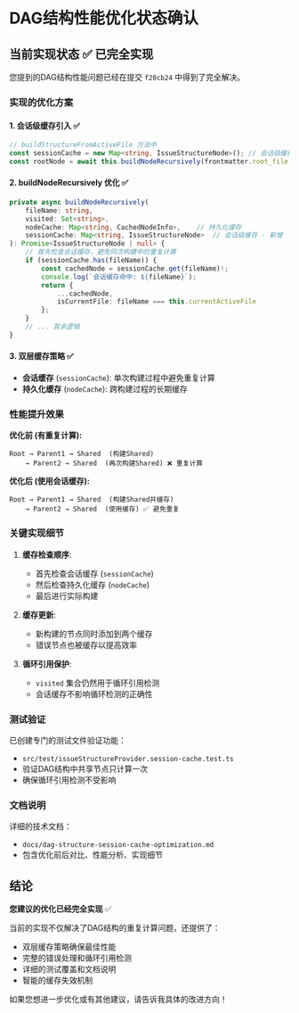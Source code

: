 # DAG结构性能优化状态确认

## 当前实现状态 ✅ 已完全实现

您提到的DAG结构性能问题已经在提交 `f20cb24` 中得到了完全解决。

### 实现的优化方案

#### 1. 会话级缓存引入 ✅
```typescript
// buildStructureFromActiveFile 方法中
const sessionCache = new Map<string, IssueStructureNode>(); // 会话级缓存
const rootNode = await this.buildNodeRecursively(frontmatter.root_file, visited, this.nodeCache, sessionCache);
```

#### 2. buildNodeRecursively 优化 ✅
```typescript
private async buildNodeRecursively(
    fileName: string, 
    visited: Set<string>, 
    nodeCache: Map<string, CachedNodeInfo>,    // 持久化缓存
    sessionCache: Map<string, IssueStructureNode>  // 会话级缓存 - 新增
): Promise<IssueStructureNode | null> {
    // 首先检查会话缓存，避免同次构建中的重复计算
    if (sessionCache.has(fileName)) {
        const cachedNode = sessionCache.get(fileName)!;
        console.log(`会话缓存命中: ${fileName}`);
        return {
            ...cachedNode,
            isCurrentFile: fileName === this.currentActiveFile
        };
    }
    // ... 其余逻辑
}
```

#### 3. 双层缓存策略 ✅
- **会话缓存** (`sessionCache`): 单次构建过程中避免重复计算
- **持久化缓存** (`nodeCache`): 跨构建过程的长期缓存

### 性能提升效果

**优化前 (有重复计算):**
```
Root → Parent1 → Shared  (构建Shared)
    → Parent2 → Shared  (再次构建Shared) ❌ 重复计算
```

**优化后 (使用会话缓存):**
```
Root → Parent1 → Shared  (构建Shared并缓存)
    → Parent2 → Shared  (使用缓存) ✅ 避免重复
```

### 关键实现细节

1. **缓存检查顺序**:
   - 首先检查会话缓存 (`sessionCache`)
   - 然后检查持久化缓存 (`nodeCache`)
   - 最后进行实际构建

2. **缓存更新**:
   - 新构建的节点同时添加到两个缓存
   - 错误节点也被缓存以提高效率

3. **循环引用保护**:
   - `visited` 集合仍然用于循环引用检测
   - 会话缓存不影响循环检测的正确性

### 测试验证

已创建专门的测试文件验证功能：
- `src/test/issueStructureProvider.session-cache.test.ts`
- 验证DAG结构中共享节点只计算一次
- 确保循环引用检测不受影响

### 文档说明

详细的技术文档：
- `docs/dag-structure-session-cache-optimization.md`
- 包含优化前后对比、性能分析、实现细节

## 结论

**您建议的优化已经完全实现** ✅

当前的实现不仅解决了DAG结构的重复计算问题，还提供了：
- 双层缓存策略确保最佳性能
- 完整的错误处理和循环引用检测
- 详细的测试覆盖和文档说明
- 智能的缓存失效机制

如果您想进一步优化或有其他建议，请告诉我具体的改进方向！
